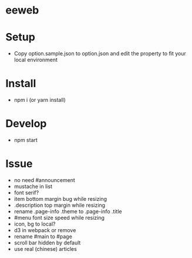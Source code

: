 eeweb
===

# Setup
- Copy option.sample.json to option.json and edit the property to fit your local environment

# Install
- npm i (or yarn install)

# Develop
- npm start

# Issue
* no need #announcement
* mustache in list
* font serif?
* item bottom margin bug while resizing
* .description top margin while resizing
* rename .page-info .theme to .page-info .title
* #menu font size speed while resizing
* icon, bg to local?
* d3 in webpack or remove
* rename #main to #page
* scroll bar hidden by default
* use real (chinese) articles
